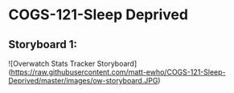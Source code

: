 # COGS-121-Sleep Deprived
## Storyboard 1:
![Overwatch Stats Tracker Storyboard]
(https://raw.githubusercontent.com/matt-ewho/COGS-121-Sleep-Deprived/master/images/ow-storyboard.JPG)
